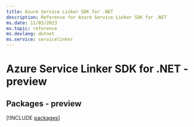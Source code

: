 ```yaml
---
title: Azure Service Linker SDK for .NET
description: Reference for Azure Service Linker SDK for .NET
ms.date: 11/03/2023
ms.topic: reference
ms.devlang: dotnet
ms.service: servicelinker
---
```

# Azure Service Linker SDK for .NET - preview
## Packages - preview
[!INCLUDE [packages](service-linker-index.md)]
